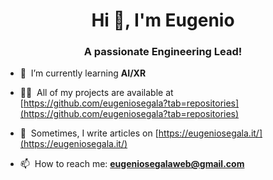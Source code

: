 <h1 align="center">Hi 👋, I'm Eugenio</h1>
<h3 align="center">A passionate Engineering Lead!</h3>

- 🌱 &nbsp;I’m currently learning **AI/XR**

- 👨‍💻 &nbsp;All of my projects are available at [https://github.com/eugeniosegala?tab=repositories](https://github.com/eugeniosegala?tab=repositories)

- 📝 &nbsp;Sometimes, I write articles on [https://eugeniosegala.it/](https://eugeniosegala.it/)

- 📫  &nbsp;How to reach me: **eugeniosegalaweb@gmail.com**
